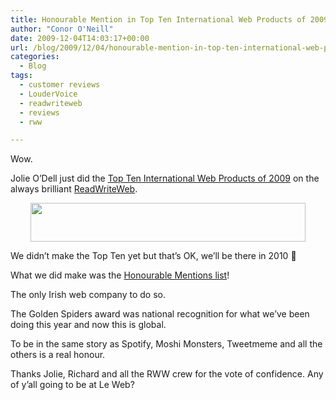```yaml
---
title: Honourable Mention in Top Ten International Web Products of 2009 on RWW
author: "Conor O'Neill"
date: 2009-12-04T14:03:17+00:00
url: /blog/2009/12/04/honourable-mention-in-top-ten-international-web-products-of-2009-on-rww/
categories:
  - Blog
tags:
  - customer reviews
  - LouderVoice
  - readwriteweb
  - reviews
  - rww

---
```

Wow.

Jolie O&#8217;Dell just did the [Top Ten International Web Products of 2009][1] on the always brilliant [ReadWriteWeb][2].

<p style="text-align: center;">
  <img class="aligncenter" title="ReadWriteWeb" src="https://loudervoice.com/wp-content/uploads/2009/12/04/honourable-mention-in-top-ten-international-web-products-of-2009-on-rww/logo.png" alt="" width="440" height="62" />
</p>

We didn&#8217;t make the Top Ten yet but that&#8217;s OK, we&#8217;ll be there in 2010 🙂

What we did make was the [Honourable Mentions list][3]!

The only Irish web company to do so.

The Golden Spiders award was national recognition for what we&#8217;ve been doing this year and now this is global.

To be in the same story as Spotify, Moshi Monsters, Tweetmeme and all the others is a real honour.

Thanks Jolie, Richard and all the RWW crew for the vote of confidence. Any of y&#8217;all going to be at Le Web?

 [1]: http://www.readwriteweb.com/archives/top_10_international_web_products_of_2009.php
 [2]: http://www.readwriteweb.com/
 [3]: http://www.readwriteweb.com/archives/top_10_international_web_products_of_2009p2.php